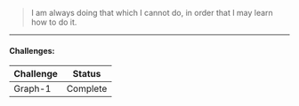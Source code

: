 > I am always doing that which I cannot do, in order that I may learn how to do it.

---

#### Challenges:
Challenge		| Status
------------------------| ---
Graph-1 		| Complete
